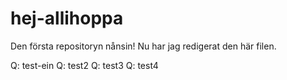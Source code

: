 # hej-allihoppa
Den första repositoryn nånsin!
Nu har jag redigerat den här filen.

Q:  test-ein
Q:  test2
Q:  test3
Q:  test4
